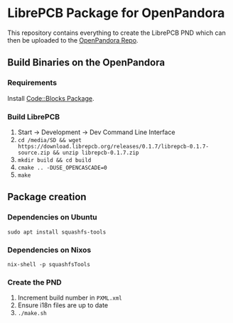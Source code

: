 # LibrePCB Package for OpenPandora

This repository contains everything to create the LibrePCB PND which can then be uploaded to the
[OpenPandora Repo](https://repo.openpandora.org/?page=detail&app=librepcb).

## Build Binaries on the OpenPandora

### Requirements

Install [Code::Blocks Package](http://repo.openpandora.org/?page=detail&app=codeblocks6022).

### Build LibrePCB

1. Start -> Development -> Dev Command Line Interface
2. `cd /media/SD && wget https://download.librepcb.org/releases/0.1.7/librepcb-0.1.7-source.zip && unzip librepcb-0.1.7.zip`
3. `mkdir build && cd build`
4. `cmake .. -DUSE_OPENCASCADE=0`
5. `make`


## Package creation

### Dependencies on Ubuntu

```
sudo apt install squashfs-tools
```

### Dependencies on Nixos

```
nix-shell -p squashfsTools
```

### Create the PND

1. Increment build number in `PXML.xml`
2. Ensure i18n files are up to date
3. `./make.sh`

